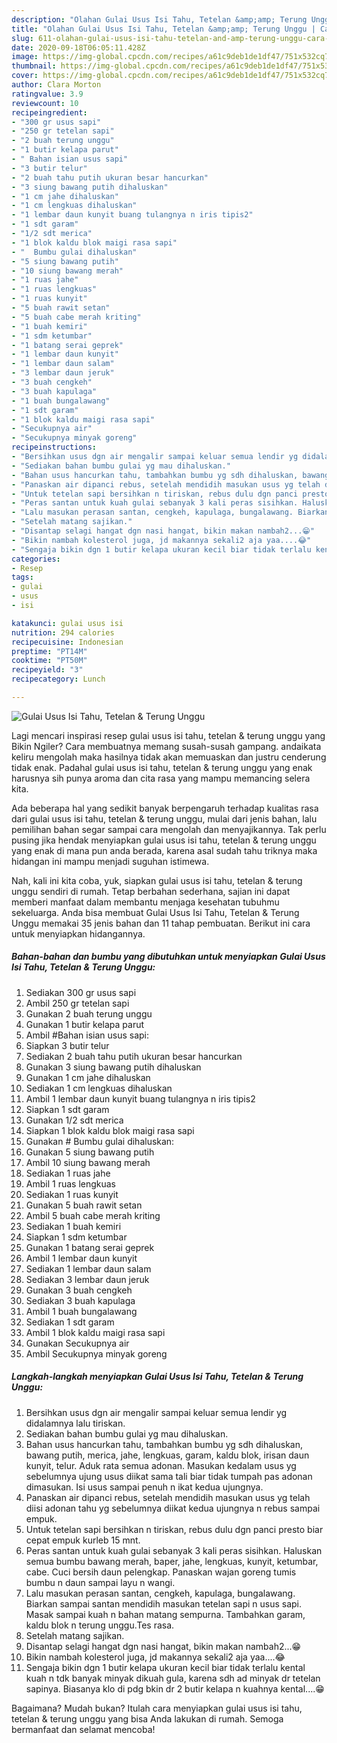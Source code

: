 ```yaml
---
description: "Olahan Gulai Usus Isi Tahu, Tetelan &amp;amp; Terung Unggu | Cara Masak Gulai Usus Isi Tahu, Tetelan &amp;amp; Terung Unggu Yang Menggugah Selera"
title: "Olahan Gulai Usus Isi Tahu, Tetelan &amp;amp; Terung Unggu | Cara Masak Gulai Usus Isi Tahu, Tetelan &amp;amp; Terung Unggu Yang Menggugah Selera"
slug: 611-olahan-gulai-usus-isi-tahu-tetelan-and-amp-terung-unggu-cara-masak-gulai-usus-isi-tahu-tetelan-and-amp-terung-unggu-yang-menggugah-selera
date: 2020-09-18T06:05:11.428Z
image: https://img-global.cpcdn.com/recipes/a61c9deb1de1df47/751x532cq70/gulai-usus-isi-tahu-tetelan-terung-unggu-foto-resep-utama.jpg
thumbnail: https://img-global.cpcdn.com/recipes/a61c9deb1de1df47/751x532cq70/gulai-usus-isi-tahu-tetelan-terung-unggu-foto-resep-utama.jpg
cover: https://img-global.cpcdn.com/recipes/a61c9deb1de1df47/751x532cq70/gulai-usus-isi-tahu-tetelan-terung-unggu-foto-resep-utama.jpg
author: Clara Morton
ratingvalue: 3.9
reviewcount: 10
recipeingredient:
- "300 gr usus sapi"
- "250 gr tetelan sapi"
- "2 buah terung unggu"
- "1 butir kelapa parut"
- " Bahan isian usus sapi"
- "3 butir telur"
- "2 buah tahu putih ukuran besar hancurkan"
- "3 siung bawang putih dihaluskan"
- "1 cm jahe dihaluskan"
- "1 cm lengkuas dihaluskan"
- "1 lembar daun kunyit buang tulangnya n iris tipis2"
- "1 sdt garam"
- "1/2 sdt merica"
- "1 blok kaldu blok maigi rasa sapi"
- "  Bumbu gulai dihaluskan"
- "5 siung bawang putih"
- "10 siung bawang merah"
- "1 ruas jahe"
- "1 ruas lengkuas"
- "1 ruas kunyit"
- "5 buah rawit setan"
- "5 buah cabe merah kriting"
- "1 buah kemiri"
- "1 sdm ketumbar"
- "1 batang serai geprek"
- "1 lembar daun kunyit"
- "1 lembar daun salam"
- "3 lembar daun jeruk"
- "3 buah cengkeh"
- "3 buah kapulaga"
- "1 buah bungalawang"
- "1 sdt garam"
- "1 blok kaldu maigi rasa sapi"
- "Secukupnya air"
- "Secukupnya minyak goreng"
recipeinstructions:
- "Bersihkan usus dgn air mengalir sampai keluar semua lendir yg didalamnya lalu tiriskan."
- "Sediakan bahan bumbu gulai yg mau dihaluskan."
- "Bahan usus hancurkan tahu, tambahkan bumbu yg sdh dihaluskan, bawang putih, merica, jahe, lengkuas, garam, kaldu blok, irisan daun kunyit, telur. Aduk rata semua adonan. Masukan kedalam usus yg sebelumnya ujung usus diikat sama tali biar tidak tumpah pas adonan dimasukan. Isi usus sampai penuh n ikat kedua ujungnya."
- "Panaskan air dipanci rebus, setelah mendidih masukan usus yg telah diisi adonan tahu yg sebelumnya diikat kedua ujungnya n rebus sampai empuk."
- "Untuk tetelan sapi bersihkan n tiriskan, rebus dulu dgn panci presto biar cepat empuk kurleb 15 mnt."
- "Peras santan untuk kuah gulai sebanyak 3 kali peras sisihkan. Haluskan semua bumbu bawang merah, baper, jahe, lengkuas, kunyit, ketumbar, cabe. Cuci bersih daun pelengkap. Panaskan wajan goreng tumis bumbu n daun sampai layu n wangi."
- "Lalu masukan perasan santan, cengkeh, kapulaga, bungalawang. Biarkan sampai santan mendidih masukan tetelan sapi n usus sapi. Masak sampai kuah n bahan matang sempurna. Tambahkan garam, kaldu blok n terung unggu.Tes rasa."
- "Setelah matang sajikan."
- "Disantap selagi hangat dgn nasi hangat, bikin makan nambah2...😁"
- "Bikin nambah kolesterol juga, jd makannya sekali2 aja yaa....😂"
- "Sengaja bikin dgn 1 butir kelapa ukuran kecil biar tidak terlalu kental kuah n tdk banyak minyak dikuah gula, karena sdh ad minyak dr tetelan sapinya. Biasanya klo di pdg bkin dr 2 butir kelapa n kuahnya kental....😁"
categories:
- Resep
tags:
- gulai
- usus
- isi

katakunci: gulai usus isi 
nutrition: 294 calories
recipecuisine: Indonesian
preptime: "PT14M"
cooktime: "PT50M"
recipeyield: "3"
recipecategory: Lunch

---
```



![Gulai Usus Isi Tahu, Tetelan &amp; Terung Unggu](https://img-global.cpcdn.com/recipes/a61c9deb1de1df47/751x532cq70/gulai-usus-isi-tahu-tetelan-terung-unggu-foto-resep-utama.jpg)

Lagi mencari inspirasi resep gulai usus isi tahu, tetelan &amp; terung unggu yang Bikin Ngiler? Cara membuatnya memang susah-susah gampang. andaikata keliru mengolah maka hasilnya tidak akan memuaskan dan justru cenderung tidak enak. Padahal gulai usus isi tahu, tetelan &amp; terung unggu yang enak harusnya sih punya aroma dan cita rasa yang mampu memancing selera kita.



Ada beberapa hal yang sedikit banyak berpengaruh terhadap kualitas rasa dari gulai usus isi tahu, tetelan &amp; terung unggu, mulai dari jenis bahan, lalu pemilihan bahan segar sampai cara mengolah dan menyajikannya. Tak perlu pusing jika hendak menyiapkan gulai usus isi tahu, tetelan &amp; terung unggu yang enak di mana pun anda berada, karena asal sudah tahu triknya maka hidangan ini mampu menjadi suguhan istimewa.


Nah, kali ini kita coba, yuk, siapkan gulai usus isi tahu, tetelan &amp; terung unggu sendiri di rumah. Tetap berbahan sederhana, sajian ini dapat memberi manfaat dalam membantu menjaga kesehatan tubuhmu sekeluarga. Anda bisa membuat Gulai Usus Isi Tahu, Tetelan &amp; Terung Unggu memakai 35 jenis bahan dan 11 tahap pembuatan. Berikut ini cara untuk menyiapkan hidangannya.

<!--inarticleads1-->

##### Bahan-bahan dan bumbu yang dibutuhkan untuk menyiapkan Gulai Usus Isi Tahu, Tetelan &amp; Terung Unggu:

1. Sediakan 300 gr usus sapi
1. Ambil 250 gr tetelan sapi
1. Gunakan 2 buah terung unggu
1. Gunakan 1 butir kelapa parut
1. Ambil  #Bahan isian usus sapi:
1. Siapkan 3 butir telur
1. Sediakan 2 buah tahu putih ukuran besar hancurkan
1. Gunakan 3 siung bawang putih dihaluskan
1. Gunakan 1 cm jahe dihaluskan
1. Sediakan 1 cm lengkuas dihaluskan
1. Ambil 1 lembar daun kunyit buang tulangnya n iris tipis2
1. Siapkan 1 sdt garam
1. Gunakan 1/2 sdt merica
1. Siapkan 1 blok kaldu blok maigi rasa sapi
1. Gunakan  # Bumbu gulai dihaluskan:
1. Gunakan 5 siung bawang putih
1. Ambil 10 siung bawang merah
1. Sediakan 1 ruas jahe
1. Ambil 1 ruas lengkuas
1. Sediakan 1 ruas kunyit
1. Gunakan 5 buah rawit setan
1. Ambil 5 buah cabe merah kriting
1. Sediakan 1 buah kemiri
1. Siapkan 1 sdm ketumbar
1. Gunakan 1 batang serai geprek
1. Ambil 1 lembar daun kunyit
1. Sediakan 1 lembar daun salam
1. Sediakan 3 lembar daun jeruk
1. Gunakan 3 buah cengkeh
1. Sediakan 3 buah kapulaga
1. Ambil 1 buah bungalawang
1. Sediakan 1 sdt garam
1. Ambil 1 blok kaldu maigi rasa sapi
1. Gunakan Secukupnya air
1. Ambil Secukupnya minyak goreng




<!--inarticleads2-->

##### Langkah-langkah menyiapkan Gulai Usus Isi Tahu, Tetelan &amp; Terung Unggu:

1. Bersihkan usus dgn air mengalir sampai keluar semua lendir yg didalamnya lalu tiriskan.
1. Sediakan bahan bumbu gulai yg mau dihaluskan.
1. Bahan usus hancurkan tahu, tambahkan bumbu yg sdh dihaluskan, bawang putih, merica, jahe, lengkuas, garam, kaldu blok, irisan daun kunyit, telur. Aduk rata semua adonan. Masukan kedalam usus yg sebelumnya ujung usus diikat sama tali biar tidak tumpah pas adonan dimasukan. Isi usus sampai penuh n ikat kedua ujungnya.
1. Panaskan air dipanci rebus, setelah mendidih masukan usus yg telah diisi adonan tahu yg sebelumnya diikat kedua ujungnya n rebus sampai empuk.
1. Untuk tetelan sapi bersihkan n tiriskan, rebus dulu dgn panci presto biar cepat empuk kurleb 15 mnt.
1. Peras santan untuk kuah gulai sebanyak 3 kali peras sisihkan. Haluskan semua bumbu bawang merah, baper, jahe, lengkuas, kunyit, ketumbar, cabe. Cuci bersih daun pelengkap. Panaskan wajan goreng tumis bumbu n daun sampai layu n wangi.
1. Lalu masukan perasan santan, cengkeh, kapulaga, bungalawang. Biarkan sampai santan mendidih masukan tetelan sapi n usus sapi. Masak sampai kuah n bahan matang sempurna. Tambahkan garam, kaldu blok n terung unggu.Tes rasa.
1. Setelah matang sajikan.
1. Disantap selagi hangat dgn nasi hangat, bikin makan nambah2...😁
1. Bikin nambah kolesterol juga, jd makannya sekali2 aja yaa....😂
1. Sengaja bikin dgn 1 butir kelapa ukuran kecil biar tidak terlalu kental kuah n tdk banyak minyak dikuah gula, karena sdh ad minyak dr tetelan sapinya. Biasanya klo di pdg bkin dr 2 butir kelapa n kuahnya kental....😁




Bagaimana? Mudah bukan? Itulah cara menyiapkan gulai usus isi tahu, tetelan &amp; terung unggu yang bisa Anda lakukan di rumah. Semoga bermanfaat dan selamat mencoba!
